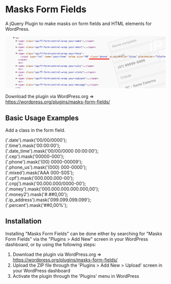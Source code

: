 Masks Form Fields
=========================

A jQuery Plugin to make masks on form fields and HTML elements for WordPress.

[![masks-form-fields logo](assets/banner-772x250.png)](https://wordpress.org/plugins/masks-form-fields/)

Download the plugin via WordPress.org => https://wordpress.org/plugins/masks-form-fields/

## Basic Usage Examples

Add a class in the form field.

('.date').mask('00/00/0000');  
('.time').mask('00:00:00');  
('.date_time').mask('00/00/0000 00:00:00');  
('.cep').mask('00000-000');  
('.phone').mask('(00) 0000-00009');  
('.phone_us').mask('(000) 000-0000');  
('.mixed').mask('AAA 000-S0S');  
('.cpf').mask('000.000.000-00');  
('.cnpj').mask('00.000.000/0000-00');  
('.money').mask('000.000.000.000.000,00');  
('.money2').mask('#.##0,00');  
('.ip_address').mask('099.099.099.099');  
('.percent').mask('##0,00%');


## Installation

Installing "Masks Form Fields" can be done either by searching for "Masks Form Fields" via the "Plugins > Add New" screen in your WordPress dashboard, or by using the following steps:

1. Download the plugin via WordPress.org => https://wordpress.org/plugins/masks-form-fields/
2. Upload the ZIP file through the 'Plugins > Add New > Upload' screen in your WordPress dashboard
3. Activate the plugin through the 'Plugins' menu in WordPress
